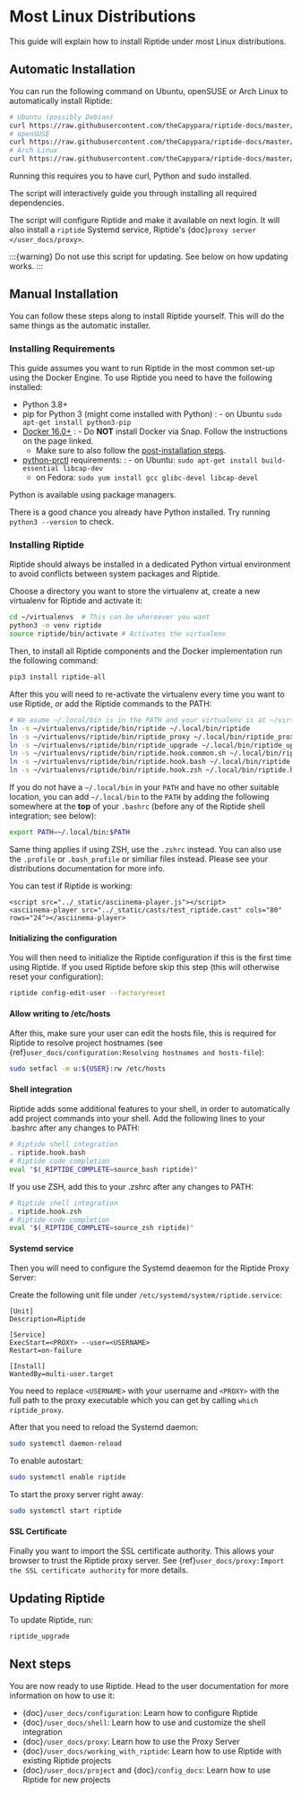 # Most Linux Distributions

This guide will explain how to install Riptide under most Linux distributions.

## Automatic Installation

You can run the following command on Ubuntu, openSUSE or Arch Linux to automatically install Riptide:

```bash
# Ubuntu (possibly Debian)
curl https://raw.githubusercontent.com/theCapypara/riptide-docs/master/source/installer/ubuntu.sh | bash
# openSUSE
curl https://raw.githubusercontent.com/theCapypara/riptide-docs/master/source/installer/opensuse.sh | bash
# Arch Linux
curl https://raw.githubusercontent.com/theCapypara/riptide-docs/master/source/installer/arch.sh | bash
```

Running this requires you to have curl, Python and sudo installed.

The script will interactively guide you through installing all required dependencies.

The script will configure Riptide and make it available on next login. It will also install a `riptide` Systemd
service, Riptide's {doc}`proxy server </user_docs/proxy>`.

:::{warning}
Do not use this script for updating. See below on how updating works.
:::

## Manual Installation

You can follow these steps along to install Riptide yourself.
This will do the same things as the automatic installer.

### Installing Requirements

This guide assumes you want to run Riptide in the most common set-up using the Docker Engine.
To use Riptide you need to have the following installed:

- Python 3.8+
- pip for Python 3 (might come installed with Python)
  : - on Ubuntu `sudo apt-get install python3-pip`
- [Docker 16.0+](https://docs.docker.com/install/)
  : - Do **NOT** install Docker via Snap. Follow the instructions on the page linked.
    - Make sure to also follow the [post-installation steps](https://docs.docker.com/install/linux/linux-postinstall/).
- [python-prctl](https://github.com/seveas/python-prctl) requirements:
  : - on Ubuntu: `sudo apt-get install build-essential libcap-dev`
    - on Fedora: `sudo yum install gcc glibc-devel libcap-devel`

Python is available using package managers.

There is a good chance you already have Python installed. Try running `python3 --version` to check.

### Installing Riptide

Riptide should always be installed in a dedicated Python virtual environment to avoid conflicts between system packages and Riptide.

Choose a directory you want to store the virtualenv at, create a new virtualenv for Riptide and activate it:

```bash
cd ~/virtualenvs  # This can be whereever you want
python3 -m venv riptide
source riptide/bin/activate # Activates the virtualenv
```

Then, to install all Riptide components and the Docker implementation run the following command:

```bash
pip3 install riptide-all
```

After this you will need to re-activate the virtualenv every time you want to use Riptide, or add the Riptide commands to the PATH:

```bash
# We asume ~/.local/bin is in the PATH and your virtualenv is at ~/virtualenvs. You can choose other directories if not.
ln -s ~/virtualenvs/riptide/bin/riptide ~/.local/bin/riptide
ln -s ~/virtualenvs/riptide/bin/riptide_proxy ~/.local/bin/riptide_proxy
ln -s ~/virtualenvs/riptide/bin/riptide_upgrade ~/.local/bin/riptide_upgrade
ln -s ~/virtualenvs/riptide/bin/riptide.hook.common.sh ~/.local/bin/riptide.hook.common.sh
ln -s ~/virtualenvs/riptide/bin/riptide.hook.bash ~/.local/bin/riptide.hook.bash
ln -s ~/virtualenvs/riptide/bin/riptide.hook.zsh ~/.local/bin/riptide.hook.zsh
```

If you do not have a `~/.local/bin` in your `PATH` and have no other suitable location, you can add `~/.local/bin` to the `PATH` by
adding the following somewhere at the **top** of your `.bashrc` (before any of the Riptide shell integration; see below):

```bash
export PATH=~/.local/bin:$PATH
```

Same thing applies if using ZSH, use the `.zshrc` instead. You can also use the `.profile` or `.bash_profile` or similiar files instead.
Please see your distributions documentation for more info.

You can test if Riptide is working:

```{raw} html
<script src="../_static/asciinema-player.js"></script>
<asciinema-player src="../_static/casts/test_riptide.cast" cols="80" rows="24"></asciinema-player>
```

#### Initializing the configuration

You will then need to initialize the Riptide configuration if this is the first time using Riptide. If you used Riptide
before skip this step (this will otherwise reset your configuration):

```bash
riptide config-edit-user --factoryreset
```

#### Allow writing to /etc/hosts

After this, make sure your user can edit the hosts file, this is required for Riptide to resolve
project hostnames (see {ref}`user_docs/configuration:Resolving hostnames and hosts-file`):

```bash
sudo setfacl -m u:${USER}:rw /etc/hosts
```

#### Shell integration

Riptide adds some additional features to your shell, in order to automatically add project
commands into your shell. Add the following lines to your .bashrc after any changes to PATH:

```bash
# Riptide shell integration
. riptide.hook.bash
# Riptide code completion
eval "$(_RIPTIDE_COMPLETE=source_bash riptide)"
```

If you use ZSH, add this to your .zshrc after any changes to PATH:

```zsh
# Riptide shell integration
. riptide.hook.zsh
# Riptide code completion
eval "$(_RIPTIDE_COMPLETE=source_zsh riptide)"
```

#### Systemd service

Then you will need to configure the Systemd deaemon for the Riptide Proxy Server:

Create the following unit file under `/etc/systemd/system/riptide.service`:

```
[Unit]
Description=Riptide

[Service]
ExecStart=<PROXY> --user=<USERNAME>
Restart=on-failure

[Install]
WantedBy=multi-user.target
```

You need to replace `<USERNAME>` with your username and `<PROXY>` with the
full path to the proxy executable which you can get by calling `which riptide_proxy`.

After that you need to reload the Systemd daemon:

```bash
sudo systemctl daemon-reload
```

To enable autostart:

```bash
sudo systemctl enable riptide
```

To start the proxy server right away:

```bash
sudo systemctl start riptide
```

#### SSL Certificate

Finally you want to import the SSL certificate authority. This allows your browser to trust
the Riptide proxy server. See {ref}`user_docs/proxy:Import the SSL certificate authority` for more details.

## Updating Riptide

To update Riptide, run:

```bash
riptide_upgrade
```

## Next steps

You are now ready to use Riptide. Head to the user documentation for more information on how to use it:

- {doc}`/user_docs/configuration`: Learn how to configure Riptide
- {doc}`/user_docs/shell`: Learn how to use and customize the shell integration
- {doc}`/user_docs/proxy`: Learn how to use the Proxy Server
- {doc}`/user_docs/working_with_riptide`: Learn how to use Riptide with existing Riptide projects
- {doc}`/user_docs/project` and {doc}`/config_docs`: Learn how to use Riptide for new projects
